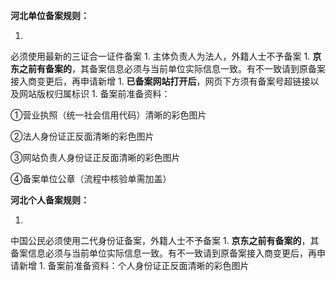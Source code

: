 **河北单位备案规则：**

1. 
必须使用最新的三证合一证件备案
1. 
主体负责人为法人，外籍人士不予备案
1. 
**京东之前有备案的**，其备案信息必须与当前单位实际信息一致。有不一致请到原备案接入商变更后，再申请新增
1. 
**已备案网站打开后**，网页下方须有备案号超链接以及网站版权归属标识
1. 
备案前准备资料：

①营业执照（统一社会信用代码）清晰的彩色图片

②法人身份证正反面清晰的彩色图片

③网站负责人身份证正反面清晰的彩色图片

④备案单位公章（流程中核验单需加盖）

**河北个人备案规则：**

1. 
中国公民必须使用二代身份证备案，外籍人士不予备案
1. 
**京东之前有备案的**，其备案信息必须与当前单位实际信息一致。有不一致请到原备案接入商变更后，再申请新增
1. 
备案前准备资料：个人身份证正反面清晰的彩色图片